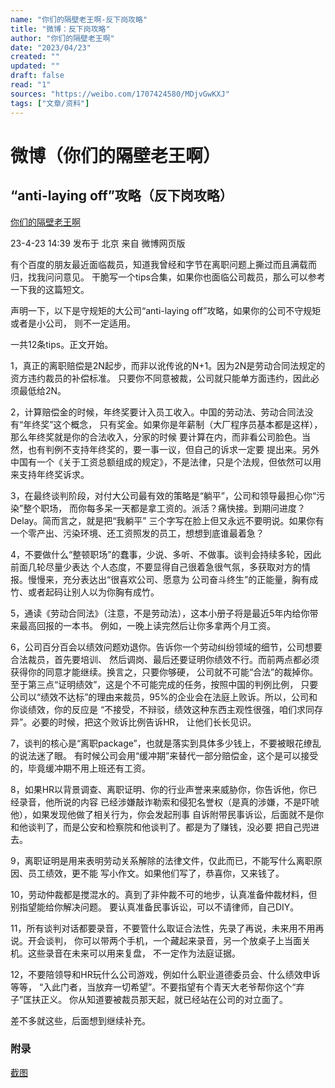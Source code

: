 ```yaml
---
name: "你们的隔壁老王啊-反下岗攻略"
title: "微博：反下岗攻略"
author: "你们的隔壁老王啊"
date: "2023/04/23"
created: ""
updated: ""
draft: false
read: "1"
sources: "https://weibo.com/1707424580/MDjvGwKXJ"
tags: ["文章/资料"]
---
```



# 微博（你们的隔壁老王啊）

## “anti-laying off”攻略（反下岗攻略）

[你们的隔壁老王啊](https://weibo.com/520850815)

23-4-23 14:39
发布于 北京
来自 微博网页版

有个百度的朋友最近面临裁员，知道我曾经和字节在离职问题上撕过而且满载而归，找我问问意见。
干脆写一个tips合集，如果你也面临公司裁员，那么可以参考一下我的这篇短文。

声明一下，以下是守规矩的大公司“anti-laying off”攻略，如果你的公司不守规矩或者是小公司，
则不一定适用。

一共12条tips。正文开始。

1，真正的离职赔偿是2N起步，而非以讹传讹的N+1。因为2N是劳动合同法规定的资方违约裁员的补偿标准。
只要你不同意被裁，公司就只能单方面违约，因此必须最低给2N。

2，计算赔偿金的时候，年终奖要计入员工收入。中国的劳动法、劳动合同法没有“年终奖”这个概念，
只有奖金。如果你是年薪制（大厂程序员基本都是这样），那么年终奖就是你的合法收入，分家的时候
要计算在内，而非看公司脸色。当然，也有判例不支持年终奖的，要一事一议，但自己的诉求一定要
提出来。另外中国有一个《关于工资总额组成的规定》，不是法律，只是个法规，但依然可以用来支持年终奖诉求。

3，在最终谈判阶段，对付大公司最有效的策略是“躺平”，公司和领导最担心你“污染”整个职场，
而你每多呆一天都是拿工资的。派活？痛快接。到期问进度？Delay。简而言之，就是把“我躺平”
三个字写在脸上但又永远不要明说。如果你有一个零产出、污染环境、还工资照发的员工，想想到底谁最着急？

4，不要做什么“整顿职场”的蠢事，少说、多听、不做事。谈判会持续多轮，因此前面几轮尽量少表达
个人态度，不要显得自己很着急很气氛，多获取对方的情报。慢慢来，充分表达出“很喜欢公司、愿意为
公司奋斗终生”的正能量，胸有成竹、或者起码让别人以为你胸有成竹。

5，通读《劳动合同法》（注意，不是劳动法），这本小册子将是最近5年内给你带来最高回报的一本书。
例如，一晚上读完然后让你多拿两个月工资。

6，公司百分百会以绩效问题劝退你。告诉你一个劳动纠纷领域的细节，公司想要合法裁员，首先要培训、
然后调岗、最后还要证明你绩效不行。而前两点都必须获得你的同意才能继续。换言之，只要你够硬，
公司就不可能“合法”的裁掉你。至于第三点“证明绩效”，这是个不可能完成的任务，按照中国的判例比例，
只要公司以“绩效不达标”的理由来裁员，95%的企业会在法庭上败诉。所以，公司和你谈绩效，你的反应是
“不接受，不辩驳，绩效这种东西主观性很强，咱们求同存异”。必要的时候，把这个败诉比例告诉HR，
让他们长长见识。

7，谈判的核心是“离职package”，也就是落实到具体多少钱上，不要被眼花缭乱的说法迷了眼。
有时候公司会用“缓冲期”来替代一部分赔偿金，这个是可以接受的，毕竟缓冲期不用上班还有工资。

8，如果HR以背景调查、离职证明、你的行业声誉来来威胁你，你告诉他，你已经录音，他所说的内容
已经涉嫌敲诈勒索和侵犯名誉权（是真的涉嫌，不是吓唬他），如果发现他做了相关行为，你会发起刑事
自诉附带民事诉讼，后面就不是你和他谈判了，而是公安和检察院和他谈判了。都是为了赚钱，没必要
把自己兜进去。

9，离职证明是用来表明劳动关系解除的法律文件，仅此而已，不能写什么离职原因、员工绩效，更不能
写小作文。如果他们写了，恭喜你，又来钱了。

10，劳动仲裁都是搅混水的。真到了非仲裁不可的地步，认真准备仲裁材料，但别指望能给你解决问题。
要认真准备民事诉讼，可以不请律师，自己DIY。

11，所有谈判对话都要录音，不要管什么取证合法性，先录了再说，未来用不用再说。开会谈判，
你可以带两个手机，一个藏起来录音，另一个放桌子上当面关机。这些录音在未来可以用来复盘，
不一定作为法庭证据。

12，不要陪领导和HR玩什么公司游戏，例如什么职业道德委员会、什么绩效申诉等等，
“入此门者，当放弃一切希望”。不要指望有个青天大老爷帮你这个“弃子”匡扶正义。
你从知道要被裁员那天起，就已经站在公司的对立面了。

差不多就这些，后面想到继续补充。

### 附录

[截图](../images/weibo-nimendegebilaowanga.jpg)
